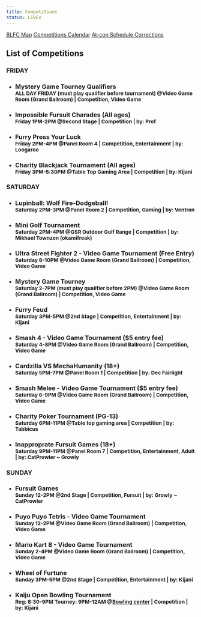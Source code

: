 ```yaml
---
title: Competitions
status: LIVEx
---
```

<div class="one_full textcenter"><div class="page-wrapper">
<p>
<a class="button" href="/events/map/">BLFC Map</a>
<a class="button" href="https://calendar.google.com/calendar/embed?src=i59dhdvpl9ts8lsbrjfvpqfnic@group.calendar.google.com&amp;ctz=America/Los_Angeles&amp;mode=agenda" target="_blank">Competitions Calendar</a>
<a class="button" href="https://twitter.com/search?q=from%3Abiggestlittlefc%20%23errata" target="_blank">At-con Schedule Corrections</a>
</p>
<div class="clear"></div></div></div>


<div id="list-competitions" class="one_full"><h2><span>List of Competitions</span></h2><div class="page-wrapper"> 
<div id="list-events"><div class="list-events-block list-event-block-friday "><h3 class="list-events-header">FRIDAY</h3><ul class="list-events-list nobull"><li class="list-events-item"><div class="chunk-accordion"><h3 class="accordion-title">Mystery Game Tourney Qualifiers<br><small>ALL DAY FRIDAY (must play qualifier before tournament) @Video Game Room (Grand Ballroom) | Competition, Video Game</small></h3><div class="accordion-content" style="display: none;"></div></div></li><li class="list-events-item list-events-has-content"><div class="chunk-accordion"><h3 class="accordion-title">Impossible Fursuit Charades (All ages)<br><small>Friday 1PM-2PM @Second Stage | Competition | by: Prof</small></h3><div class="accordion-content" style="display: none;"><p>It's a game of fursuit charades, but we've ramped up the difficulty! Come watch teams of fursuiters compete for the glory of being crowned Charade Champions. Audience members who try their hand at guessing will have a chance to win prizes, and fursuiters who would like to play are welcome to walk in! (Please show up 15 minutes early if competing in fursuit.)</p>
</div></div></li><li class="list-events-item list-events-has-content"><div class="chunk-accordion"><h3 class="accordion-title">Furry Press Your Luck<br><small>Friday 2PM-4PM @Panel Room 4 | Competition, Entertainment | by: Loogaroo</small></h3><div class="accordion-content" style="display: none;"><p>Based on the classic '80s game show. Players answer questions to earn spins which are used on the big board to win "cash and prizes" while avoiding the dreaded "Whammy".</p>
</div></div></li><li class="list-events-item list-events-has-content"><div class="chunk-accordion"><h3 class="accordion-title">Charity Blackjack Tournament (All ages)<br><small>Friday 3PM-5:30PM @Table Top Gaming Area | Competition | by: Kijani</small></h3><div class="accordion-content" style="display: none;"><p>Sign up to play in the 4th annual BLFC Charity Blackjack Tournament to benefit the convention charity, Safe Haven Rescue Zoo! Entry is $15, with a $5 optional add-on for $500 in extra chips for the first round. The tournament is open to the first 42 paid entries, so get to registration early to reserve your spot. Great prizes are awarded for the top 6 finishers including a custom BLFC Poker Chip Set and fabulous trophy for the winner! <a href="https://docs.google.com/document/d/1rhQjtLH4qgFxv5ZMoOEa8vR4j3Ugl9BkYcvDxvqBqBA/edit?usp=sharing" target="_blank">Click here for rule</a></p>
</div></div></li></ul></div><div class="list-events-block list-event-block-saturday "><h3 class="list-events-header">SATURDAY</h3><ul class="list-events-list nobull"><li class="list-events-item list-events-has-content"><div class="chunk-accordion"><h3 class="accordion-title">Lupinball: Wolf Fire-Dodgeball!<br><small>Saturday 2PM-3PM @Panel Room 2 | Competition, Gaming | by: Ventron</small></h3><div class="accordion-content" style="display: none;"><p>Wolves shooting fireballs in a Bomberman-style arena? Yes, this is a thing! Lupinball is the hot new arcade party game, playable in local multiplayer or online! Try it out against other attendees!</p>
</div></div></li><li class="list-events-item list-events-has-content"><div class="chunk-accordion"><h3 class="accordion-title">Mini Golf Tournament<br><small>Saturday 2PM-4PM @GSR Outdoor Golf Range | Competition | by: Mikhael Townzen (okamifreak)</small></h3><div class="accordion-content" style="display: none;"><p>Friendly G mini golf tournament.</p>
</div></div></li><li class="list-events-item"><div class="chunk-accordion"><h3 class="accordion-title">Ultra Street Fighter 2 - Video Game Tournament (Free Entry)<br><small>Saturday 8-10PM @Video Game Room (Grand Ballroom) | Competition, Video Game</small></h3><div class="accordion-content" style="display: none;"></div></div></li><li class="list-events-item"><div class="chunk-accordion"><h3 class="accordion-title">Mystery Game Tourney<br><small>Saturday 2-7PM (must play qualifier before 2PM) @Video Game Room (Grand Ballroom) | Competition, Video Game</small></h3><div class="accordion-content" style="display: none;"></div></div></li><li class="list-events-item list-events-has-content"><div class="chunk-accordion"><h3 class="accordion-title">Furry Feud<br><small>Saturday 3PM-5PM @2nd Stage | Competition, Entertainment | by: Kijani</small></h3><div class="accordion-content" style="display: none;"><p>Match the most popular (or hilarious) survey answers in this classic game show pitting one furry family against another! Contestants will be picked via random draw. Any team that wins Fast Money gets a prize... and the day's jackpot of $5,000 Kaiju Dollars!</p>
</div></div></li><li class="list-events-item"><div class="chunk-accordion"><h3 class="accordion-title">Smash 4 - Video Game Tournament ($5 entry fee)<br><small>Saturday 4-8PM @Video Game Room (Grand Ballroom) | Competition, Video Game</small></h3><div class="accordion-content" style="display: none;"></div></div></li><li class="list-events-item list-events-has-content"><div class="chunk-accordion"><h3 class="accordion-title">Cardzilla VS MechaHumanity (18+)<br><small>Saturday 5PM-7PM @Panel Room 1 | Competition | by: Dec Fairlight</small></h3><div class="accordion-content" style="display: none;"><p>Everyone's favorite card game has risen once again from the depths of the ocean, come join in and make crazy answers to crazier questions in a competition to find the most awful person at BLFC, winner gets a Cards Against Humanity expansion of their very own to love and treasure.</p>
</div></div></li><li class="list-events-item"><div class="chunk-accordion"><h3 class="accordion-title">Smash Melee - Video Game Tournament ($5 entry fee)<br><small>Saturday 6-9PM @Video Game Room (Grand Ballroom) | Competition, Video Game</small></h3><div class="accordion-content" style="display: none;"></div></div></li><li class="list-events-item list-events-has-content"><div class="chunk-accordion"><h3 class="accordion-title">Charity Poker Tournament (PG-13)<br><small>Saturday 6PM-11PM @Table top gaming area | Competition | by: Tabbicus</small></h3><div class="accordion-content" style="display: none;"><p>Come play in the annual BLFC charity poker tournament! Texas Hold'Em is the game. Come show off your poker prowess for a shot at membership for next year's con or a BLFC chip set! Entry $20. $10 rebuys the first hour. All proceeds go directly to the charity. We will be playing standard WSOP rules.</p>
</div></div></li><li class="list-events-item list-events-has-content"><div class="chunk-accordion"><h3 class="accordion-title">Inapproprate Fursuit Games (18+)<br><small>Saturday 9PM-11PM @Panel Room 7 | Competition, Entertainment, Adult | by:  CatProwler ~ Growly</small></h3><div class="accordion-content" style="display: none;"><p>Games that are not quite suited for the main games. This year we will be merging Games and Charades with a bit of adult fun. PG to R material so be prepared.</p>
</div></div></li></ul></div><div class="list-events-block list-event-block-sunday "><h3 class="list-events-header">SUNDAY</h3><ul class="list-events-list nobull"><li class="list-events-item list-events-has-content"><div class="chunk-accordion"><h3 class="accordion-title">Fursuit Games<br><small>Sunday 12-2PM @2nd Stage | Competition, Fursuit | by: Growly ~ CatProwler</small></h3><div class="accordion-content" style="display: none;"><p>Thinking FUN and ACTION for fur suiters willing to participate in con themed games and events that will decide whether or not we all survive</p>
</div></div></li><li class="list-events-item"><div class="chunk-accordion"><h3 class="accordion-title">Puyo Puyo Tetris - Video Game Tournament<br><small>Sunday 12-2PM @Video Game Room (Grand Ballroom) | Competition, Video Game</small></h3><div class="accordion-content" style="display: none;"></div></div></li><li class="list-events-item"><div class="chunk-accordion"><h3 class="accordion-title">Mario Kart 8 - Video Game Tournament<br><small>Sunday 2-4PM @Video Game Room (Grand Ballroom) | Competition, Video Game</small></h3><div class="accordion-content" style="display: none;"></div></div></li><li class="list-events-item list-events-has-content"><div class="chunk-accordion"><h3 class="accordion-title">Wheel of Furtune<br><small>Sunday 3PM-5PM @2nd Stage | Competition, Entertainment | by: Kijani</small></h3><div class="accordion-content" style="display: none;"><p>Spin the wheel, solve the puzzle and win tons of cash and fabulous prizes while avoiding the dreaded "BANKRUPT" space as we play a furry-themed version of the classic game show Wheel of Fortune hosted by Kijani, a former Wheel contestant and champion! Real prizes will be awarded, including a complimentary BLFC membership to the biggest winner of the day. Join us for the nonstop excitement and fun of being on a live game show!</p>
</div></div></li><li class="list-events-item list-events-has-content"><div class="chunk-accordion"><h3 class="accordion-title">Kaiju Open Bowling Tournament<br><small>Reg: 8:30-9PM Tourney: 9PM-12AM @<a href="https://www.grandsierraresort.com/activities/bowling-center" target="_blank">Bowling center</a> | Competition | by: Kijani</small></h3><div class="accordion-content" style="display: none;"><p>Wind down the con by smashing some pins, Kaiju-style and enjoy some fun and friendly competition at the 3rd annual BLFC Bowling Tournament! Everyone will bowl 2 games of qualifying and then we will cut to the top 8 for a thrilling head-to-head match play finals. Entry fee is $6, optional $2 high-game side pot for the qualifying round. Top 4 finishers receive prizes &amp; free memberships to BLFC 2018 with the winner receiving a PATRON membership and the beautiful Kaiju Open trophy! New this year: Fursuiters get +20 or +30 pins of handicap per game for the whole tournament! <a href="https://docs.google.com/document/d/1IF9fQcc__OdiG6wrVDaUwi9GHgPKUb5YcOrVKwGfqMg" target="_blank">Click here for rules</a></p>
</div></div></li></ul></div></div>
<div class="clear"></div></div></div>
